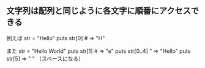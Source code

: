 ## 文字列は配列と同じように各文字に順番にアクセスできる
例えば
str = "Hello"
puts str[0] # => "H"

また
str = "Hello World"
puts str[1] # => "e"
puts str[0..4] " => "Hello"
puts str[5] => " "  （スペースになる）

